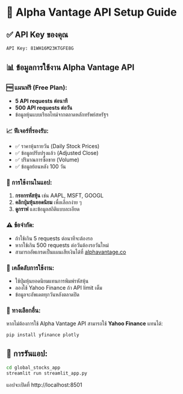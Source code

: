 # 🔑 Alpha Vantage API Setup Guide

## ✅ API Key ของคุณ
```
API Key: 81WH16M23KTGFE8G
```

## 📊 ข้อมูลการใช้งาน Alpha Vantage API

### 🆓 แผนฟรี (Free Plan):
- **5 API requests ต่อนาที**
- **500 API requests ต่อวัน**
- ข้อมูลหุ้นแบบเรียลไทม์จากตลาดหลักทรัพย์สหรัฐฯ

### 📈 ฟีเจอร์ที่รองรับ:
- ✅ ราคาหุ้นรายวัน (Daily Stock Prices)
- ✅ ข้อมูลปรับปรุงแล้ว (Adjusted Close)
- ✅ ปริมาณการซื้อขาย (Volume)
- ✅ ข้อมูลย้อนหลัง 100 วัน

### 🔧 การใช้งานในแอป:
1. **กรอกรหัสหุ้น** เช่น AAPL, MSFT, GOOGL
2. **คลิกปุ่มหุ้นยอดนิยม** เพื่อเลือกง่าย ๆ
3. **ดูกราฟ** และข้อมูลสถิติแบบละเอียด

### ⚠️ ข้อจำกัด:
- ถ้าใช้เกิน 5 requests ต่อนาทีจะต้องรอ
- หากใช้เกิน 500 requests ต่อวันต้องรอวันใหม่
- สามารถอัพเกรดเป็นแผนเสียเงินได้ที่ [alphavantage.co](https://www.alphavantage.co/premium/)

### 🎯 เคล็ดลับการใช้งาน:
- ใช้ปุ่มหุ้นยอดนิยมแทนการพิมพ์รหัสหุ้น
- ลองใช้ Yahoo Finance ถ้า API limit เต็ม
- ข้อมูลจะอัพเดตทุกวันหลังตลาดปิด

### 🔄 ทางเลือกอื่น:
หากไม่ต้องการใช้ Alpha Vantage API สามารถใช้ **Yahoo Finance** แทนได้:
```bash
pip install yfinance plotly
```

## 🚀 การรันแอป:
```bash
cd global_stocks_app
streamlit run streamlit_app.py
```

แอปจะเปิดที่ http://localhost:8501